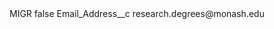 <?xml version="1.0" encoding="UTF-8"?>
<CustomMetadata xmlns="http://soap.sforce.com/2006/04/metadata" xmlns:xsi="http://www.w3.org/2001/XMLSchema-instance" xmlns:xsd="http://www.w3.org/2001/XMLSchema">
    <label>MIGR</label>
    <protected>false</protected>
    <values>
        <field>Email_Address__c</field>
        <value xsi:type="xsd:string">research.degrees@monash.edu</value>
    </values>
</CustomMetadata>
